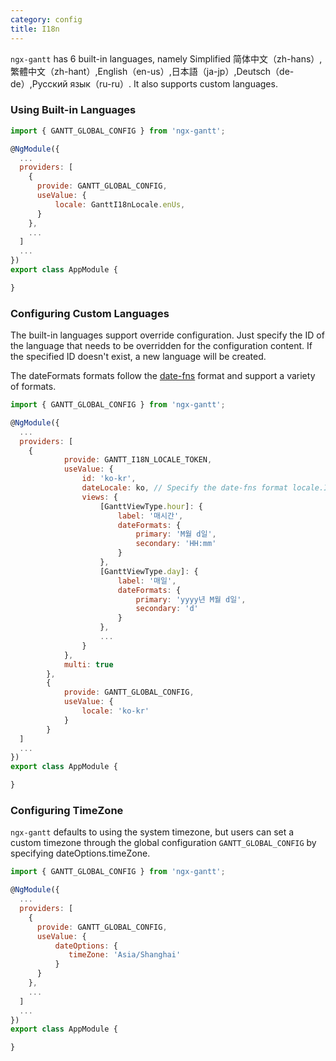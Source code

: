 ```yaml
---
category: config
title: I18n
---
```


`ngx-gantt` has 6 built-in languages, namely Simplified 简体中文（zh-hans）,繁體中文（zh-hant）,English（en-us）,日本語（ja-jp）,Deutsch（de-de）,Русский язык（ru-ru）. It also supports custom languages.

### Using Built-in Languages

```javascript
import { GANTT_GLOBAL_CONFIG } from 'ngx-gantt';

@NgModule({
  ...
  providers: [
    {
      provide: GANTT_GLOBAL_CONFIG,
      useValue: {
          locale: GanttI18nLocale.enUs,
      }
    },
    ...
  ]
  ...
})
export class AppModule {

}


```

### Configuring Custom Languages

The built-in languages support override configuration. Just specify the ID of the language that needs to be overridden for the configuration content. If the specified ID doesn't exist, a new language will be created.

The dateFormats formats follow the [date-fns](https://date-fns.org) format and support a variety of formats.

```javascript
import { GANTT_GLOBAL_CONFIG } from 'ngx-gantt';

@NgModule({
  ...
  providers: [
    {
            provide: GANTT_I18N_LOCALE_TOKEN,
            useValue: {
                id: 'ko-kr',
                dateLocale: ko, // Specify the date-fns format locale.If not provided, the default is the en-us locale.
                views: {
                    [GanttViewType.hour]: {
                        label: '매시간',
                        dateFormats: {
                            primary: 'M월 d일',
                            secondary: 'HH:mm'
                        }
                    },
                    [GanttViewType.day]: {
                        label: '매일',
                        dateFormats: {
                            primary: 'yyyy년 M월 d일',
                            secondary: 'd'
                        }
                    },
                    ...
                }
            },
            multi: true
        },
        {
            provide: GANTT_GLOBAL_CONFIG,
            useValue: {
                locale: 'ko-kr'
            }
        }
  ]
  ...
})
export class AppModule {

}

```

### Configuring TimeZone

`ngx-gantt` defaults to using the system timezone, but users can set a custom timezone through the global configuration `GANTT_GLOBAL_CONFIG` by specifying dateOptions.timeZone.

```javascript
import { GANTT_GLOBAL_CONFIG } from 'ngx-gantt';

@NgModule({
  ...
  providers: [
    {
      provide: GANTT_GLOBAL_CONFIG,
      useValue: {
          dateOptions: {
             timeZone: 'Asia/Shanghai'
          }
      }
    },
    ...
  ]
  ...
})
export class AppModule {

}

```
